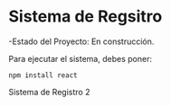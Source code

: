 <h1>Sistema de Regsitro</h1>

-Estado del Proyecto: En construcción.

Para ejecutar el sistema, debes poner:

``npm install react``

Sistema de Registro 2
